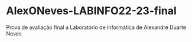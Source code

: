 # AlexONeves-LABINFO22-23-final
Prova de avaliação final a Laboratório de Informática de Alexandre Duarte Neves
